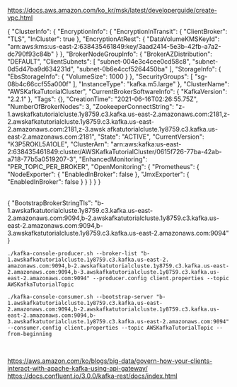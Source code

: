
https://docs.aws.amazon.com/ko_kr/msk/latest/developerguide/create-vpc.html
<br/>

{
    "ClusterInfo": {
        "EncryptionInfo": {
            "EncryptionInTransit": {
                "ClientBroker": "TLS", 
                "InCluster": true
            }, 
            "EncryptionAtRest": {
                "DataVolumeKMSKeyId": "arn:aws:kms:us-east-2:638435461849:key/3aad2414-5e3b-42fb-a7a2-dc790f93c84b"
            }
        }, 
        "BrokerNodeGroupInfo": {
            "BrokerAZDistribution": "DEFAULT", 
            "ClientSubnets": [
                "subnet-004e3c4cee0cd58c8", 
                "subnet-0d5d47ba9d634231d", 
                "subnet-0b6e4ccf5264450ba"
            ], 
            "StorageInfo": {
                "EbsStorageInfo": {
                    "VolumeSize": 1000
                }
            }, 
            "SecurityGroups": [
                "sg-08b4c66ccf55a000f"
            ], 
            "InstanceType": "kafka.m5.large"
        }, 
        "ClusterName": "AWSKafkaTutorialCluster", 
        "CurrentBrokerSoftwareInfo": {
            "KafkaVersion": "2.2.1"
        }, 
        "Tags": {}, 
        "CreationTime": "2021-06-16T02:26:55.75Z", 
        "NumberOfBrokerNodes": 3, 
        "ZookeeperConnectString": "z-1.awskafkatutorialcluste.1y8759.c3.kafka.us-east-2.amazonaws.com:2181,z-2.awskafkatutorialcluste.1y8759.c3.kafka.us-east-2.amazonaws.com:2181,z-3.awsk
afkatutorialcluste.1y8759.c3.kafka.us-east-2.amazonaws.com:2181", 
        "State": "ACTIVE", 
        "CurrentVersion": "K3P5ROKL5A1OLE", 
        "ClusterArn": "arn:aws:kafka:us-east-2:638435461849:cluster/AWSKafkaTutorialCluster/0615f726-77ba-42ab-a718-77b5a0519207-3", 
        "EnhancedMonitoring": "PER_TOPIC_PER_BROKER", 
        "OpenMonitoring": {
            "Prometheus": {
                "NodeExporter": {
                    "EnabledInBroker": false
                }, 
                "JmxExporter": {
                    "EnabledInBroker": false
                }
            }
        }
    }
}


<br/>
{
    "BootstrapBrokerStringTls": "b-1.awskafkatutorialcluste.1y8759.c3.kafka.us-east-2.amazonaws.com:9094,b-2.awskafkatutorialcluste.1y8759.c3.kafka.us-east-2.amazonaws.com:9094,b-3.awskafkatutorialcluste.1y8759.c3.kafka.us-east-2.amazonaws.com:9094"
}

<br/>

```
./kafka-console-producer.sh --broker-list "b-1.awskafkatutorialcluste.1y8759.c3.kafka.us-east-2. amazonaws.com:9094,b-2.awskafkatutorialcluste.1y8759.c3.kafka.us-east-2.amazonaws.com:9094,b-3.awskafkatutorialcluste.1y8759.c3.kafka.us-east-2.amazonaws.com:9094" --producer.config client.properties --topic AWSKafkaTutorialTopic

./kafka-console-consumer.sh --bootstrap-server "b-1.awskafkatutorialcluste.1y8759.c3.kafka.us-east-2.amazonaws.com:9094,b-2.awskafkatutorialcluste.1y8759.c3.kafka.us-east-2.amazonaws.com:9094,b-3.awskafkatutorialcluste.1y8759.c3.kafka.us-east-2.amazonaws.com:9094" --consumer.config client.properties --topic AWSKafkaTutorialTopic --from-beginning
```

<br/>

https://aws.amazon.com/ko/blogs/big-data/govern-how-your-clients-interact-with-apache-kafka-using-api-gateway/
<br/>
https://docs.confluent.io/3.0.0/kafka-rest/docs/index.html

